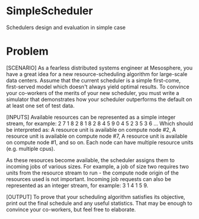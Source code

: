 SimpleScheduler
===============

Schedulers design and evaluation in simple case 

Problem
===============
[SCENARIO]
As a fearless distributed systems engineer at Mesosphere, you have a great idea for a new resource-scheduling algorithm for large-scale data centers. Assume that the current scheduler is a simple first-come, first-served model which doesn't always yield optimal results. To convince your co-workers of the merits of your new scheduler, you must write a simulator that demonstrates how your scheduler outperforms the default on at least one set of test data.

[INPUTS]
Available resources can be represented as a simple integer stream, for example:
2 7 1 8 2 8 1 8 2 8 4 5 9 0 4 5 2 3 5 3 6 ...
Which should be interpreted as:
A resource unit is available on compute node #2,
A resource unit is available on compute node #7,
A resource unit is available on compute node #1,
and so on. Each node can have multiple resource units (e.g. multiple cpus).

As these resources become available, the scheduler assigns them to incoming jobs of various sizes. For example, a job of size two requires two units from the resource stream to run - the compute node origin of the resources used is not important. Incoming job requests can also be represented as an integer stream, for example: 3 1 4 1 5 9.

[OUTPUT]
To prove that your scheduling algorithm satisfies its objective, print out the final schedule and any useful statistics. That may be enough to convince your co-workers, but feel free to elaborate.

